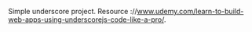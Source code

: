 Simple underscore project. Resource ://www.udemy.com/learn-to-build-web-apps-using-underscorejs-code-like-a-pro/.